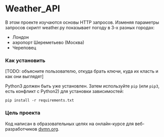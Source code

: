 # Weather_API
В этом проекте изучаются основы HTTP запросов. 
Изменяя параметры запросов скрипт weather.py показывает погоду в 3-х разных городах:
- Лондон
- аэропорт Шереметьево (Москва)
- Череповец

### Как установить

[TODO: объясните пользователю, откуда брать ключи, куда их класть и как они выглядят]

Python3 должен быть уже установлен. 
Затем используйте `pip` (или `pip3`, есть конфликт с Python2) для установки зависимостей:
```
pip install -r requirements.txt
```

### Цель проекта

Код написан в образовательных целях на онлайн-курсе для веб-разработчиков [dvmn.org](https://dvmn.org/).
